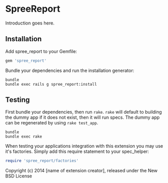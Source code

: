 SpreeReport
===========

Introduction goes here.

Installation
------------

Add spree_report to your Gemfile:

```ruby
gem 'spree_report'
```

Bundle your dependencies and run the installation generator:

```shell
bundle
bundle exec rails g spree_report:install
```

Testing
-------

First bundle your dependencies, then run `rake`. `rake` will default to building the dummy app if it does not exist, then it will run specs. The dummy app can be regenerated by using `rake test_app`.

```shell
bundle
bundle exec rake
```

When testing your applications integration with this extension you may use it's factories.
Simply add this require statement to your spec_helper:

```ruby
require 'spree_report/factories'
```

Copyright (c) 2014 [name of extension creator], released under the New BSD License
